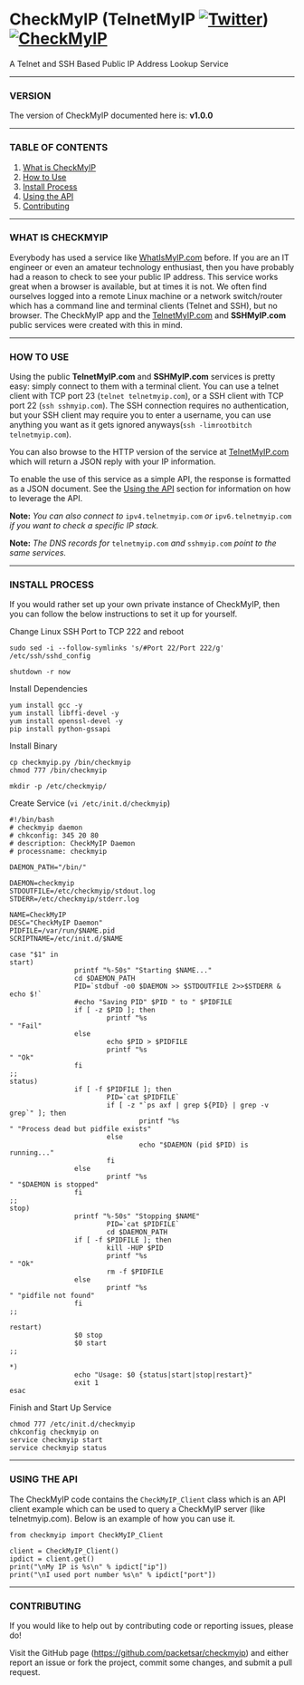 # CheckMyIP (TelnetMyIP  [![Twitter][twitter-logo]][twitter]) [![CheckMyIP][logo]][twitter]
A Telnet and SSH Based Public IP Address Lookup Service



-----------------------------------------
###   VERSION   ###
The version of CheckMyIP documented here is: **v1.0.0**

-----------------------------------------
###   TABLE OF CONTENTS   ###
1. [What is CheckMyIP](#what-is-checkmyip)
2. [How to Use](#how-to-use)
3. [Install Process](#install-process)
4. [Using the API](#using-the-api)
5. [Contributing](#contributing)


-----------------------------------------
###   WHAT IS CHECKMYIP   ###
Everybody has used a service like [WhatIsMyIP.com](https://www.whatismyip.com/) before. If you are an IT engineer or even an amateur technology enthusiast, then you have probably had a reason to check to see your public IP address. This service works great when a browser is available, but at times it is not. We often find ourselves logged into a remote Linux machine or a network switch/router which has a command line and terminal clients (Telnet and SSH), but no browser. The CheckMyIP app and the [TelnetMyIP.com](telnet://telnetmyip.com/) and **SSHMyIP.com** public services were created with this in mind.


-----------------------------------------
###   HOW TO USE   ###
Using the public **TelnetMyIP.com** and **SSHMyIP.com** services is pretty easy: simply connect to them with a terminal client. You can use a telnet client with TCP port 23 (`telnet telnetmyip.com`), or a SSH client with TCP port 22 (`ssh sshmyip.com`). The SSH connection requires no authentication, but your SSH client may require you to enter a username, you can use anything you want as it gets ignored anyways(`ssh -limrootbitch telnetmyip.com`).

You can also browse to the HTTP version of the service at [TelnetMyIP.com](http://telnetmyip.com/) which will return a JSON reply with your IP information.

To enable the use of this service as a simple API, the response is formatted as a JSON document. See the [Using the API](#using-the-api) section for information on how to leverage the API.

**Note:** _You can also connect to_ `ipv4.telnetmyip.com` _or_ `ipv6.telnetmyip.com` _if you want to check a specific IP stack._

**Note:** _The DNS records for_ `telnetmyip.com` _and_ `sshmyip.com` _point to the same services._


-----------------------------------------
###   INSTALL PROCESS   ###
If you would rather set up your own private instance of CheckMyIP, then you can follow the below instructions to set it up for yourself.

Change Linux SSH Port to TCP 222 and reboot
```
sudo sed -i --follow-symlinks 's/#Port 22/Port 222/g' /etc/ssh/sshd_config

shutdown -r now
```

Install Dependencies
```
yum install gcc -y
yum install libffi-devel -y
yum install openssl-devel -y
pip install python-gssapi
```

Install Binary
```
cp checkmyip.py /bin/checkmyip
chmod 777 /bin/checkmyip

mkdir -p /etc/checkmyip/
```

Create Service (`vi /etc/init.d/checkmyip`)
```
#!/bin/bash
# checkmyip daemon
# chkconfig: 345 20 80
# description: CheckMyIP Daemon
# processname: checkmyip

DAEMON_PATH="/bin/"

DAEMON=checkmyip
STDOUTFILE=/etc/checkmyip/stdout.log
STDERR=/etc/checkmyip/stderr.log

NAME=CheckMyIP
DESC="CheckMyIP Daemon"
PIDFILE=/var/run/$NAME.pid
SCRIPTNAME=/etc/init.d/$NAME

case "$1" in
start)
				printf "%-50s" "Starting $NAME..."
				cd $DAEMON_PATH
				PID=`stdbuf -o0 $DAEMON >> $STDOUTFILE 2>>$STDERR & echo $!`
				#echo "Saving PID" $PID " to " $PIDFILE
				if [ -z $PID ]; then
						printf "%s
" "Fail"
				else
						echo $PID > $PIDFILE
						printf "%s
" "Ok"
				fi
;;
status)
				if [ -f $PIDFILE ]; then
						PID=`cat $PIDFILE`
						if [ -z "`ps axf | grep ${PID} | grep -v grep`" ]; then
								printf "%s
" "Process dead but pidfile exists"
						else
								echo "$DAEMON (pid $PID) is running..."
						fi
				else
						printf "%s
" "$DAEMON is stopped"
				fi
;;
stop)
				printf "%-50s" "Stopping $NAME"
						PID=`cat $PIDFILE`
						cd $DAEMON_PATH
				if [ -f $PIDFILE ]; then
						kill -HUP $PID
						printf "%s
" "Ok"
						rm -f $PIDFILE
				else
						printf "%s
" "pidfile not found"
				fi
;;

restart)
				$0 stop
				$0 start
;;

*)
				echo "Usage: $0 {status|start|stop|restart}"
				exit 1
esac
```



Finish and Start Up Service
```
chmod 777 /etc/init.d/checkmyip
chkconfig checkmyip on
service checkmyip start
service checkmyip status
```


-----------------------------------------
###   USING THE API   ###
The CheckMyIP code contains the `CheckMyIP_Client` class which is an API client example which can be used to query a CheckMyIP server (like telnetmyip.com). Below is an example of how you can use it.

```
from checkmyip import CheckMyIP_Client

client = CheckMyIP_Client()
ipdict = client.get()
print("\nMy IP is %s\n" % ipdict["ip"])
print("\nI used port number %s\n" % ipdict["port"])
```

-----------------------------------------
###   CONTRIBUTING   ###
If you would like to help out by contributing code or reporting issues, please do!

Visit the GitHub page (https://github.com/packetsar/checkmyip) and either report an issue or fork the project, commit some changes, and submit a pull request.

[twitter-logo]: http://www.packetsar.com/wp-content/uploads/twitter-logo-35.png
[twitter]: https://twitter.com/TelnetMyIP
[logo]: http://www.packetsar.com/wp-content/uploads/checkmyip_icon-100.gif
[whatismyip]: https://www.whatismyip.com/
